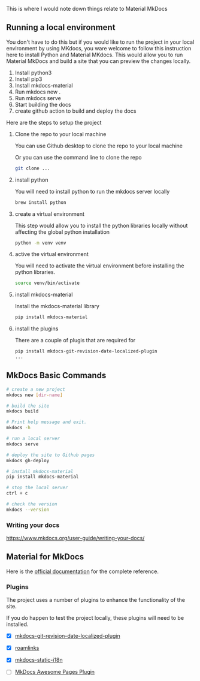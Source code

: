 This is where I would note down things relate to Material MkDocs

## Running a local environment

You don't have to do this but if you would like to run the project in your local environment by using MKdocs, you ware welcome to follow this instruction here to install Python and Material MKdocs. This would allow you to run Material MkDocs and build a site that you can preview the changes locally.

1. Install python3
2. Install pip3
3. Install mkdocs-material
4. Run mkdocs new .
5. Run mkdocs serve
6. Start building the docs
7. create github action to build and deploy the docs

Here are the steps to setup the project


1. Clone the repo to your local machine

    You can use Github desktop to clone the repo to your local machine

    Or you can use the command line to clone the repo

    ```bash
    git clone ...
    ```

2. install python

    You will need to install python to run the mkdocs server locally

    ```bash
    brew install python
    ```

3. create a virtual environment

    This step would allow you to install the python libraries locally without affecting the global python installation
   
    ```bash
    python -m venv venv
    ```

4. active the virtual environment

    You will need to activate the virtual environment before installing the python libraries.

    ```bash
    source venv/bin/activate
    ```

5. install mkdocs-material

    Install the mkdocs-material library

    ```bash
    pip install mkdocs-material
    ```
6. install the plugins

    There are a couple of plugis that are required for 

    ```bash
    pip install mkdocs-git-revision-date-localized-plugin
    ...
    ```


## MkDocs Basic Commands

```bash title="General command"
# create a new project
mkdocs new [dir-name]

# build the site
mkdocs build

# Print help message and exit.
mkdocs -h

# run a local server
mkdocs serve

# deploy the site to Github pages
mkdocs gh-deploy

# install mkdocs-material
pip install mkdocs-material

# stop the local server
ctrl + c

# check the version
mkdocs --version

```

### Writing your docs

https://www.mkdocs.org/user-guide/writing-your-docs/

## Material for MkDocs

Here is the [official documentation](https://squidfunk.github.io/mkdocs-material/getting-started/) for the complete reference.


### Plugins

The project uses a number of plugins to enhance the functionality of the site. 

If you do happen to test the project locally, these plugins will need to be installed.

- [x] [mkdocs-git-revision-date-localized-plugin](https://github.com/timvink/)
- [x] [roamlinks](https://github.com/Jackiexiao/mkdocs-roamlinks-plugin)
- [x] [mkdocs-static-i18n](https://github.com/ultrabug/mkdocs-static-i18n)
- [ ] [MkDocs Awesome Pages Plugin](https://github.com/lukasgeiter/mkdocs-awesome-pages-plugin)








